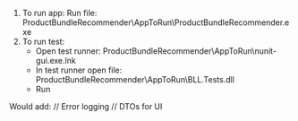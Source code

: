 1. To run app: Run file: ProductBundleRecommender\AppToRun\ProductBundleRecommender.exe
2. To run test:
	- Open test runner: ProductBundleRecommender\AppToRun\nunit-gui.exe.lnk
	- In test runner open file: ProductBundleRecommender\AppToRun\BLL.Tests.dll
	- Run



Would add:
// Error logging
// DTOs for UI